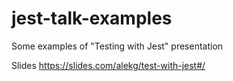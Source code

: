 # jest-talk-examples
Some examples of "Testing with Jest" presentation

Slides https://slides.com/alekg/test-with-jest#/
